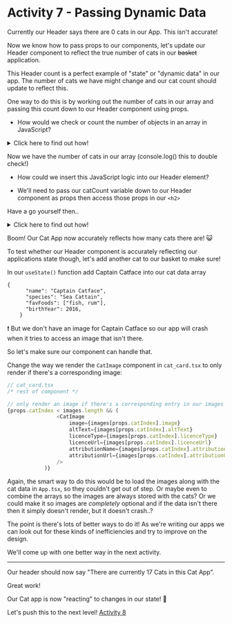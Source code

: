 # Activity 7 - Passing Dynamic Data

Currently our Header says there are 0 cats in our App. This isn't accurate!

Now we know how to pass props to our components, let's update our Header component to reflect the true number of cats in our ~~basket~~ application.

This Header count is a perfect example of "state" or "dynamic data" in our app. The number of cats we have might change and our cat count should update to reflect this.

One way to do this is by working out the number of cats in our array and passing this count down to our Header component using props.

-   How would we check or count the number of objects in an array in JavaScript?

<details>
<summary>Click here to find out how!</summary>
<pre>

// In `App.tsx` above our return statement, declare a variable and save our cats length to it

`const catCount = cats.length`

</pre>
</details>

Now we have the number of cats in our array (console.log() this to double check!)

-   How could we insert this JavaScript logic into our Header element?

-   We'll need to pass our catCount variable down to our Header component as props then access those props in our `<h2>`

Have a go yourself then..

<details>
<summary>Click here to find out how!</summary>
<pre>

// In `App.tsx` we pass our catCount variable to our Header component through props

`<Header catCount={catCount}>`

// In `header.tsx` we receive props through the Header parameters. We'll also need to add a new HeaderProps interface!

`const Header : React.FC<HeaderProps> = (props) => <>rest of component here</>`

// In `header.tsx` we replace the 0 with our dynamic data

```JavaScript

interface HeaderProps{
  catCount: number;
}

const Header : React.FC<HeaderProps> = (props) =>
    <header className="header__container">
      <h1 className="header__title header__welcome">Welcome to React!</h1>
      <h2 className="header__title">There are currently {props.catCount} Cats in this Cat App</h2>
    </header>;

export default Header
```

Let's break it down. 🔨

In `App.tsx` we use the JavaScript `.length` property to count how many cat objects there are and save this number to a variable

We pass this variable to our Header component using props

Our Header component receives our props through it's parameters

We use curly braces to replace the 0 in our h2 with our props

</pre>
</details>

Boom! Our Cat App now accurately reflects how many cats there are! 😺

To test whether our Header component is accurately reflecting our applications state though, let's add another cat to our basket to make sure!

In our `useState()` function add Captain Catface into our cat data array

```
{
      "name": "Captain Catface",
      "species": "Sea Cattain",
      "favFoods": ["fish, rum"],
      "birthYear": 2016,
    }
```

❗ But we don't have an image for Captain Catface so our app will crash when it tries to access an image that isn't there.

So let's make sure our component can handle that.

Change the way we render the `CatImage` component in `cat_card.tsx` to only render if there's a corresponding image:

```JavaScript
// cat_card.tsx
/* rest of component */

// only render an image if there's a corresponding entry in our images array
{props.catIndex < images.length && (
				<CatImage
					image={images[props.catIndex].image}
					altText={images[props.catIndex].altText}
					licenceType={images[props.catIndex].licenceType}
					licenceUrl={images[props.catIndex].licenceUrl}
					attributionName={images[props.catIndex].attributionName}
					attributionUrl={images[props.catIndex].attributionUrl}
				/>
			)}
```

Again, the smart way to do this would be to load the images along with the cat data in `App.tsx`, so they couldn't get out of step. Or maybe even to combine the arrays so the images are always stored with the cats? Or we could make it so images are _completely_ optional and if the data isn't there then it simply doesn't render, but it doesn't crash..?

The point is there's lots of better ways to do it! As we're writing our apps we can look out for these kinds of inefficiencies and try to improve on the design.

We'll come up with one better way in the next activity.

---

Our header should now say "There are currently 17 Cats in this Cat App".

Great work!

Our Cat app is now "reacting" to changes in our state! 🙌

Let's push this to the next level! [Activity 8](./activity_8.md)
